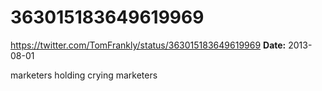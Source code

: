# 363015183649619969
https://twitter.com/TomFrankly/status/363015183649619969
**Date:** 2013-08-01

marketers holding crying marketers
